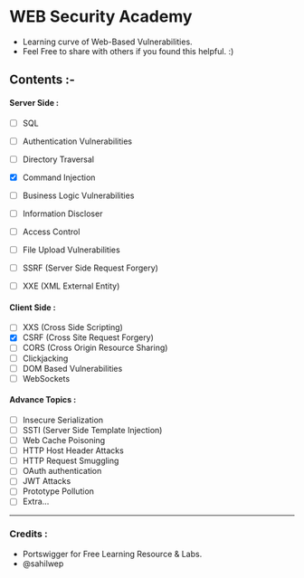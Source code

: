 # WEB Security Academy 

* Learning curve of Web-Based Vulnerabilities.
* Feel Free to share with others if you found this helpful. :)

## Contents :-
#### Server Side :
* [ ] SQL
* [ ] Authentication Vulnerabilities
* [ ] Directory Traversal
* [x] Command Injection
* [ ] Business Logic Vulnerabilities
* [ ] Information Discloser
* [ ] Access Control
* [ ] File Upload Vulnerabilities
* [ ] SSRF (Server Side Request Forgery)
* [ ] XXE (XML External Entity)


#### Client Side :
* [ ] XXS (Cross Side Scripting)
* [x] CSRF (Cross Site Request Forgery)
* [ ] CORS (Cross Origin Resource Sharing)
* [ ] Clickjacking
* [ ] DOM Based Vulnerabilities
* [ ] WebSockets

#### Advance Topics :
* [ ] Insecure Serialization
* [ ] SSTI (Server Side Template Injection)
* [ ] Web Cache Poisoning
* [ ] HTTP Host Header Attacks 
* [ ] HTTP Request Smuggling
* [ ] OAuth authentication
* [ ] JWT Attacks
* [ ] Prototype Pollution
* [ ] Extra...

***

### Credits : 

* Portswigger for Free Learning Resource & Labs.
* @sahilwep 
